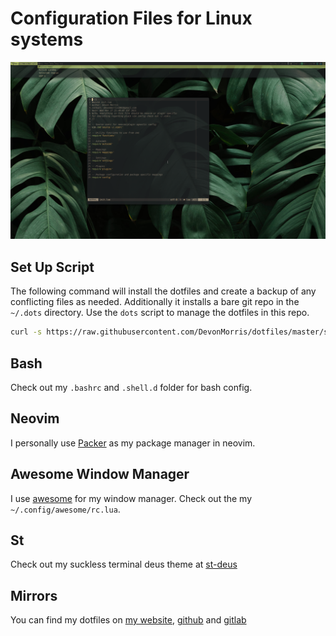 # Configuration Files for Linux systems

![setup](assets/setup.png)

## Set Up Script
The following command will install the dotfiles and create a backup of any
conflicting files as needed. Additionally it installs a bare git repo in the
`~/.dots` directory. Use the `dots` script to manage the dotfiles in this repo.
```bash
curl -s https://raw.githubusercontent.com/DevonMorris/dotfiles/master/scripts/init_dotfiles.sh | bash
```

## Bash
Check out my `.bashrc` and `.shell.d` folder for bash config.

## Neovim
I personally use [Packer](https://github.com/wbthomason/packer.nvim) as my package manager in neovim.

## Awesome Window Manager
I use [awesome](https://awesomewm.org/) for my window manager. Check out the my `~/.config/awesome/rc.lua`.

## St
Check out my suckless terminal deus theme at [st-deus](https://github.com/DevonMorris/st-deus)

## Mirrors
You can find my dotfiles on [my website](https://git.devonmorris.dev/dotfiles), [github](https://github.com/DevonMorris/dotfiles) and [gitlab](https://gitlab.com/DevonMorris/dotfiles)

